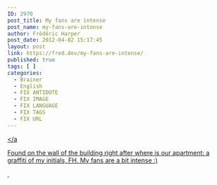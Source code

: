 ```yaml
---
ID: 2970
post_title: My fans are intense
post_name: my-fans-are-intense
author: Frédéric Harper
post_date: 2012-04-02 15:17:45
layout: post
link: https://fred.dev/my-fans-are-intense/
published: true
tags: [ ]
categories:
  - Brainer
  - English
  - FIX ANTIDOTE
  - FIX IMAGE
  - FIX LANGUAGE
  - FIX TAGS
  - FIX URL
---
```

<a href="http://fred.dev/wp-content/uploads/2012/04/WP_000190.jpg"><img title="WP_000190" src="http://fred.dev/wp-content/uploads/2012/04/WP_000190.jpg" alt=""/></a<p>Found on the wall of the building right after where is our apartment: a graffiti of my initials, FH. My fans are a bit intense :)</p> 